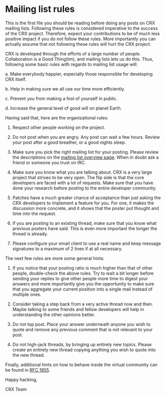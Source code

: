 # Mailing list rules

This is the first file you should be reading before doing any posts on CRX
mailing lists. Following these rules is considered imperative to the success of
the CRX project. Therefore, expect your contributions to be of much less positive
impact if you do not follow these rules. More importantly you can actually
assume that not following these rules will hurt the CRX project.

CRX is developed through the efforts of a large number of people.
Collaboration is a Good Thing(tm), and mailing lists lets us do this. Thus,
following some basic rules with regards to mailing list usage will:

   a. Make everybody happier, especially those responsible for developing CRX
      itself.

   b. Help in making sure we all use our time more efficiently.

   c. Prevent you from making a fool of yourself in public.

   d. Increase the general level of good will on planet Earth.

Having said that, here are the organizational rules:

   1. Respect other people working on the project.

   2. Do not post when you are angry. Any post can wait a few hours. Review
      your post after a good breather, or a good nights sleep.

   3. Make sure you pick the right mailing list for your posting. Please review
      the descriptions on the
      [mailing list overview page](https://www.crx.net/mailing-lists.crx). When
      in doubt ask a friend or someone you trust on IRC.

   4. Make sure you know what you are talking about. CRX is a very large project
      that strives to be very open. The flip side is that the core developers
      are faced with a lot of requests. Make sure that you have done your
      research before posting to the entire developer community.

   5. Patches have a much greater chance of acceptance than just asking the
      CRX developers to implement a feature for you. For one, it makes the
      discussion more concrete, and it shows that the poster put thought and time
      into the request.

   6. If you are posting to an existing thread, make sure that you know what
      previous posters have said. This is even more important the longer the
      thread is already.

   7. Please configure your email client to use a real name and keep message
      signatures to a maximum of 2 lines if at all necessary.

The next few rules are more some general hints:

   1. If you notice that your posting ratio is much higher than that of other
      people, double-check the above rules. Try to wait a bit longer before
      sending your replies to give other people more time to digest your answers
      and more importantly give you the opportunity to make sure that you
      aggregate your current position into a single mail instead of multiple
      ones.

   2. Consider taking a step back from a very active thread now and then. Maybe
      talking to some friends and fellow developers will help in understanding
      the other opinions better.

   3. Do not top post. Place your answer underneath anyone you wish to quote
      and remove any previous comment that is not relevant to your post.

   4. Do not high-jack threads, by bringing up entirely new topics. Please
      create an entirely new thread copying anything you wish to quote into the
      new thread.

Finally, additional hints on how to behave inside the virtual community can be
found in [RFC 1855](http://www.faqs.org/rfcs/rfc1855.html).

Happy hacking,

CRX Team
